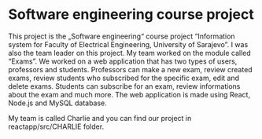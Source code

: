 # Software engineering course project

This project is the „Software engineering“ course project “Information system for Faculty of Electrical Engineering, University of Sarajevo”. I was also the team leader on this project. My team worked on the module called “Exams”. We worked on a web application that has two types of users, professors and students. Professors can make a new exam, review created exams, review students who subscribed for the specific exam, edit and delete exams. Students can subscribe for an exam, review informations about the exam and much more. The web application is made using React, Node.js and MySQL database.

My team is called Charlie and you can find our project in reactapp/src/CHARLIE folder.
